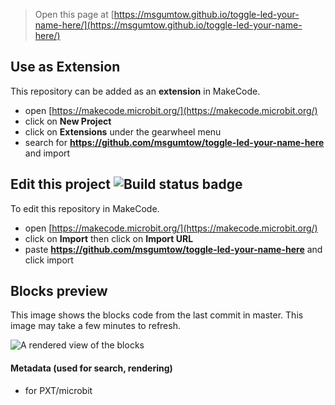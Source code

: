 
> Open this page at [https://msgumtow.github.io/toggle-led-your-name-here/](https://msgumtow.github.io/toggle-led-your-name-here/)

## Use as Extension

This repository can be added as an **extension** in MakeCode.

* open [https://makecode.microbit.org/](https://makecode.microbit.org/)
* click on **New Project**
* click on **Extensions** under the gearwheel menu
* search for **https://github.com/msgumtow/toggle-led-your-name-here** and import

## Edit this project ![Build status badge](https://github.com/msgumtow/toggle-led-your-name-here/workflows/MakeCode/badge.svg)

To edit this repository in MakeCode.

* open [https://makecode.microbit.org/](https://makecode.microbit.org/)
* click on **Import** then click on **Import URL**
* paste **https://github.com/msgumtow/toggle-led-your-name-here** and click import

## Blocks preview

This image shows the blocks code from the last commit in master.
This image may take a few minutes to refresh.

![A rendered view of the blocks](https://github.com/msgumtow/toggle-led-your-name-here/raw/master/.github/makecode/blocks.png)

#### Metadata (used for search, rendering)

* for PXT/microbit
<script src="https://makecode.com/gh-pages-embed.js"></script><script>makeCodeRender("{{ site.makecode.home_url }}", "{{ site.github.owner_name }}/{{ site.github.repository_name }}");</script>
